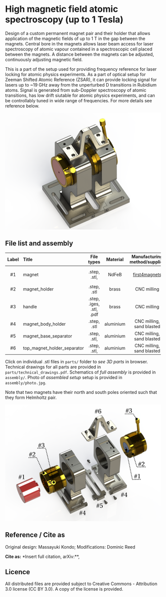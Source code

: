 High magnetic field atomic spectroscopy (up to 1 Tesla)
=======================================================

Design of a custom permanent magnet pair and their holder that
allows application of the magnetic fields of up to 1 T
in the gap between the magnets.
Central bore in the magnets allows laser beam access for laser spectroscopy
of atomic vapour contained in a spectroscopic cell placed between the magnets.
A distance between the magnets can be adjusted, continuously adjusting magnetic
field.

This is a part of the setup used for providing frequency reference for laser
locking for atomic physics experiments. As a part of optical setup for
Zeeman Shifted Atomic Reference (ZSAR), it can provide locking signal for lasers
up to ~19 GHz away from the unperturbed D transitions in Rubidium atoms.
Signal is generated from sub-Doppler spectroscopy of atomic transitions,
has low drift siutable for atomic physics experiments, and can be controllably
tuned in wide range of frequencies. For more details see reference below.

![assembly_completed](assembly/assembly_completed.png)

File list and assembly
----------------------


| Label   |      Title      |  File types | Material | Manufacturing method/supplier| Quantity |
|:----:|:---|:------:|:------:|:------:|:------:|
| #1 | magnet | .step, .stl, | NdFeB |  [first4magnets](https://www.first4magnets.com/) | x2, opposite polarity |
| #2 | magnet_holder  | .step, .stl | brass | CNC milling | x2 |
| #3 | handle |    .step, .iges, .stl, .pdf | brass | CNC milling | x2 |
| #4 | magnet_body_holder | .step, .stl | aluminium | CNC milling, sand blasted | x2 |
| #5 | magnet_base_separator | .step, .stl, | aluminium | CNC milling, sand blasted | x1 |
| #6 | top_magnet_holder_separator | .step, .stl, | aluminium | CNC milling, sand blasted | x1|

Click on individual .stl files in `parts/` folder to *see 3D parts* in browser.
Technical drawings for all parts are provided in `parts/technical_drawings.pdf`.
Schematics of *full assembly* is provided in `assembly/`.
Photo of *assembled setup* setup is provided in `assembly/photo.jpg`.

Note that two magnets have their north and south poles oriented such that
they form Helmholtz pair.

![assembly_completed](assembly/assembly_exploded_view.png)

Reference / Cite as
-------------------

Original design: Massayuki Kondo; Modifications: Dominic Reed

**Cite as:** *Insert  full citation, arXiv:**,


Licence
-------
All distributed files are provided subject to
Creative Commons - Attribution 3.0 license (CC BY 3.0).
A copy of the license is provided.
